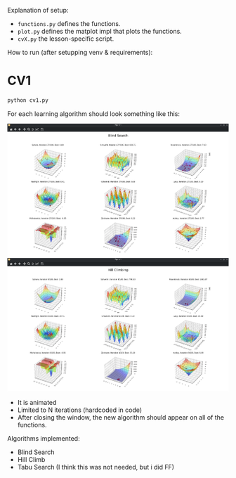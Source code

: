 Explanation of setup:

- `functions.py` defines the functions.
- `plot.py` defines the matplot impl that plots the functions.
- `cvX.py` the lesson-specific script.

How to run (after setupping venv & requirements):

# CV1

```bash
python cv1.py
```

For each learning algorithm should look something like this:

![alt text](blind.png)
![alt text](hill.png)

- It is animated
- Limited to N iterations (hardcoded in code)
- After closing the window, the new algorithm should appear on all of the functions.

Algorithms implemented:
- Blind Search
- Hill Climb
- Tabu Search (I think this was not needed, but i did FF)
